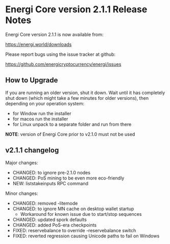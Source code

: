 Energi Core version 2.1.1 Release Notes
=======================================

Energi Core version 2.1.1 is now available from:

  https://energi.world/downloads

Please report bugs using the issue tracker at github:

  https://github.com/energicryptocurrency/energi/issues


How to Upgrade
--------------

If you are running an older version, shut it down. Wait until it has completely
shut down (which might take a few minutes for older versions), then depending on
your operation system:

* for Window run the installer
* for macos run the installer
* for Linux unpack to a separate folder and run from there

**NOTE**: version of Energi Core prior to v2.1.0 must not be used


v2.1.1 changelog
----------------

Major changes:

* CHANGED: to ignore pre-2.1.0 nodes
* CHANGED: PoS mining to be even more eco-friendly
* NEW: liststakeinputs RPC command

Minor changes:

* CHANGED: removed -litemode
* CHANGED: to ignore MN cache on desktop wallet startup
    - Workaround for known issue due to start/stop sequences
* CHANGED: updated spork defaults
* CHANGED: added PoS-era checkpoints
* FIXED: reservebalance to override -reservebalance switch
* FIXED: reverted regression causing Unicode paths to fail on Windows
